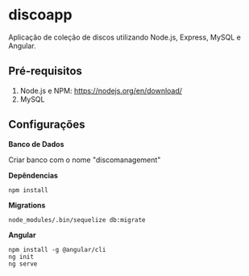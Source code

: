 # discoapp

Aplicação de coleção de discos utilizando Node.js, Express, MySQL e Angular. 

## Pré-requisitos
1. Node.js e NPM: https://nodejs.org/en/download/
2. MySQL
  
## Configurações

**Banco de Dados**

  Criar banco com o nome "discomanagement"

**Depêndencias**
  ```
  npm install
  ```
  
 **Migrations**
  ```
  node_modules/.bin/sequelize db:migrate
  ```
  
  **Angular**
  ```
  npm install -g @angular/cli
  ng init
  ng serve
  ```
